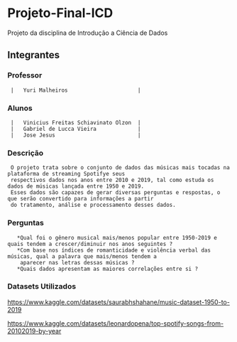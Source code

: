 # Projeto-Final-ICD
Projeto da disciplina de Introdução a Ciência de Dados
## Integrantes
### Professor
     |   Yuri Malheiros                      |
### Alunos
     |   Vinicius Freitas Schiavinato Olzon  |
     |   Gabriel de Lucca Vieira             |
     |   Jose Jesus                          |

### Descrição
     O projeto trata sobre o conjunto de dados das músicas mais tocadas na plataforma de streaming Spotifye seus 
     respectivos dados nos anos entre 2010 e 2019, tal como estuda os dados de músicas lançada entre 1950 e 2019.
     Esses dados são capazes de gerar diversas perguntas e respostas, o que serão convertido para informações a partir
     do tratamento, análise e processamento desses dados.
       
### Perguntas
       *Qual foi o gênero musical mais/menos popular entre 1950-2019 e quais tendem a crescer/diminuir nos anos seguintes ?
       *Com base nos índices de romanticidade e violência verbal das músicas, qual a palavra que mais/menos tendem a 
        aparecer nas letras dessas músicas ?
       *Quais dados apresentam as maiores correlações entre si ?
       
### Datasets Utilizados
https://www.kaggle.com/datasets/saurabhshahane/music-dataset-1950-to-2019

https://www.kaggle.com/datasets/leonardopena/top-spotify-songs-from-20102019-by-year
